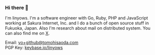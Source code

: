 <!--
**linyows/linyows** is a ✨ _special_ ✨ repository because its `README.md` (this file) appears on your GitHub profile.

Here are some ideas to get you started:

- 🔭 I’m currently working on ...
- 🌱 I’m currently learning ...
- 👯 I’m looking to collaborate on ...
- 🤔 I’m looking for help with ...
- 💬 Ask me about ...
- 📫 How to reach me: ...
- 😄 Pronouns: ...
- ⚡ Fun fact: ...

<div align="center">
<h3>Yo 👋</h3>
<p></p>
<img src="https://github-readme-stats.vercel.app/api?username=linyows&count_private=true&hide_border=true">
<img src="https://github-readme-stats.vercel.app/api/top-langs/?username=linyows&layout=compact&hide=Perl,Perl 6,Python,Roff&hide_border=true" />
</div>
-->

### Hi there 👋

I'm linyows. I'm a software engineer with Go, Ruby, PHP and JavaScript working at Sakura Internet, Inc. and I do a bunch of open source stuff in Fukuoka, Japan. Also I'm research about mail on distributed system. You can also find me on [X](https://twitter.com/linyows).

Email: [yo+github@tomohisaoda.com](mailto:yo+github@tomohisaoda.com)  
PGP Key: [keybase.io/linyows](https://keybase.io/linyows/pgp_keys.asc?fingerprint=fe164f06e3e0da44a3c1257b09c6a6237b0accb2)
